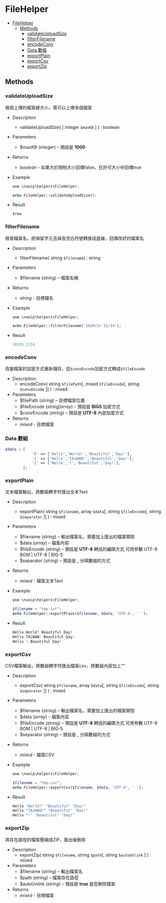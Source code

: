 # FileHelper

- [FileHelper](#filehelper)
  - [Methods](#methods)
    - [validateUploadSize](#validateuploadsize)
    - [filterFilename](#filterfilename)
    - [encodeConv](#encodeconv)
    - [Data 數組](#data-數組)
    - [exportPlain](#exportplain)
    - [exportCsv](#exportcsv)
    - [exportZip](#exportzip)

## Methods

### validateUploadSize

檢視上傳的檔案總大小，需可以上傳多個檔案

- Description
  - validateUploadSize( [ integer `$maxKB` ] ) : boolean
- Parameters
  - $maxKB (*integer*) – 預設是 **1000**
- Returns
  - *boolean* - 如果大於限制大小回傳false，在許可大小中回傳true
- Example
  
    ```php
    use \nueip\helpers\FileHelper;

    echo FileHelper::validateUploadSize();
    ```

- Result

    ```php
    true
    ```

### filterFilename

檢查檔案名，把保留字元去掉及空白符號轉換成底線，回傳改好的檔案名

- Description
  - filterFilename( string `$filename`) : string
- Parameters
  - $filename (*string*) – 檔案名稱
- Returns
  - *string* - 目標檔名
- Example
  
    ```php
    use \nueip\helpers\FileHelper;

    echo FileHelper::filterFilename('2020<1> 11/14');
    ```

- Result
  
    ```php
    20201_1114
    ```

### encodeConv

改變檔案的加密方式重新儲存，從`$convEncode`加密方式轉成`$fileEncode`

- Description
  - encodeConv( string `$filePath`[, mixed `$fileEncode`[, string `$convEncode` ]] ) : mixed
- Parameters
  - $filePath (*string*) – 目標檔案位置
  - $fileEncode (*string|array*) – 預設是 **BIG5** 加密方式
  - $convEncode (*string*) – 預設是 **UTF-8** 內部加密方式
- Returns
  - *mixed* - 目標檔案

### Data 數組

```php
$data = [
            '0' => ['Hello','World!','Beautiful','Day!'],
            '1' => ['Hello','TAiWAN!','Beautiful','Day!'],
            '2' => ['Hello','!','Beautiful','Day!'],
        ];
```

### exportPlain

文本檔案輸出，將數組轉字符匯出文本Text

- Description
  - exportPlain( string `$filename`, array `$data`[, string `$fileEncode`[, string `$separator` ]] ) : mixed
- Parameters
  - $filename (*string*) – 輸出檔案名，需要加上匯出的檔案類型
  - $data (*array*) – 檔案內容
  - $fileEncode (*string*) – 預設是 **UTF-8** 轉成的編碼方式 可用參數 UTF-8 BOM | UTF-8 | BIG-5
  - $separator (*string*) – 預設是 **,** 分隔數組的方式
- Returns
  - *mixed* - 檔案文本Text
- Example

    ```php
    use \nueip\helpers\FileHelper;

    $filename = "tmp.txt";
    echo FileHelper::exportPlain($filename, $data, 'UTF-8', ' ');
    ```

- Result
  
    ```php
    Hello World! Beautiful Day!
    Hello TAiWAN! Beautiful Day!
    Hello ! Beautiful Day!
    ```

### exportCsv

CSV檔案輸出，將數組轉字符匯出檔案csv，將數組內容加上""

- Description
  - exportCsv( string `$filename`, array `$data`[, string `$fileEncode`[, string `$separator` ]] ) : mixed
- Parameters
  - $filename (*string*) – 輸出檔案名，需要加上匯出的檔案類型
  - $data (*array*) – 檔案內容
  - $fileEncode (*string*) – 預設是 **UTF-8** 轉成的編碼方式 可用參數 UTF-8 BOM | UTF-8 | BIG-5
  - $separator (*string*) – 預設是 **,** 分隔數組的方式
- Returns
  - *mixed* - 檔案CSV
- Example
  
    ```php
    use \nueip\helpers\FileHelper;

    $filename = "tmp.csv";
    echo FileHelper::exportCsv($filename, $data, 'UTF-8', ' ');
    ```

- Result
  
    ```php
    Hello "World!" "Beautiful" "Day!"
    Hello "TAiWAN!" "Beautiful" "Day!"
    Hello "!" "Beautiful" "Day!"

    ```

### exportZip

將存在路徑的檔案壓縮成ZIP，匯出後刪除

- Description
  - exportZip( string `$filename`, string `$path`[, string `$autoUnlink` ] ) : mixed
- Parameters
  - $filename (*string*) – 輸出檔案名
  - $path (*string*) – 檔案存在路徑
  - $autoUnlink (*string*) – 預設是 **true** 是否刪除檔案
- Returns
  - *mixed* - 目標檔案
